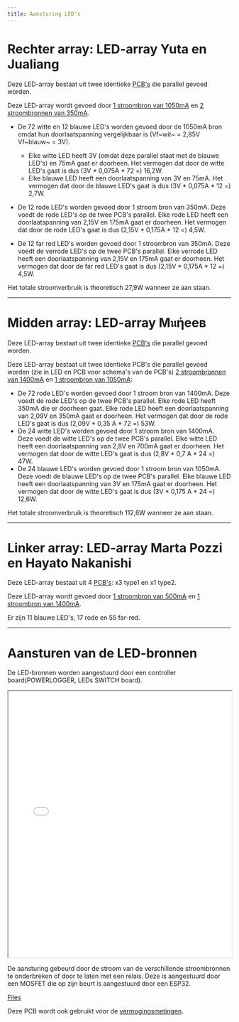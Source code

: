 ```yaml
---
title: Aansturing LED's
---
```


# Rechter array: LED-array Yuta en Jualiang
Deze LED-array bestaat uit twee identieke [PCB's](../leds/index.md) die parallel gevoed worden.

Deze LED-array wordt gevoed door [1 stroombron van 1050mA](https://www.mouser.be/ProductDetail/MEAN-WELL/LPC-60-1050?qs=O2yOKspD61CwHxEZesuS%2Fw%3D%3D) en [2 stroombronnen van 350mA](https://www.mouser.be/ProductDetail/MEAN-WELL/APC-12-350?qs=DNaZHaGatO0h%2FjPDgBoC1g%3D%3D).

- De 72 witte en 12 blauwe LED's worden gevoed door de 1050mA bron omdat hun doorlaatspanning vergelijkbaar is (Vf~wit~ = 2,85V Vf~blauw~ = 3V).
    - Elke witte LED heeft 3V (omdat deze parallel staat met de blauwe LED's) en 75mA gaat er doorheen. Het vermogen dat door de witte LED's gaat is dus (3V * 0,075A * 72 =) 16,2W.
    - Elke blauwe LED heeft een doorlaatspanning van 3V en 75mA. Het vermogen dat door de blauwe LED's gaat is dus (3V * 0,075A * 12 =) 2,7W.

- De 12 rode LED's worden gevoed door 1 stroom bron van 350mA. Deze voedt de rode LED's op de twee PCB's parallel. Elke rode LED heeft een doorlaatspanning van 2,15V en 175mA gaat er doorheen. Het vermogen dat door de rode LED's gaat is dus (2,15V * 0,175A * 12 =) 4,5W.

- De 12 far red LED's worden gevoed door 1 stroombron van 350mA. Deze voedt de verrode LED's op de twee PCB's parallel. Elke verrode LED heeft een doorlaatspanning van 2,15V en 175mA gaat er doorheen. Het vermogen dat door de far red LED's gaat is dus (2,15V * 0,175A * 12 =) 4,5W.

Het totale stroomverbruik is theoretisch 27,9W wanneer ze aan staan.

---

# Midden array: LED-array M𝔲ήeeв
Deze LED-array bestaat uit twee identieke [PCB's](../leds/index.md) die parallel gevoed worden.

Deze LED-array bestaat uit twee identieke PCB's die parallel gevoed worden (zie in LED en PCB voor schema's van de PCB's) [2 stroombronnen van 1400mA](https://www.mouser.be/ProductDetail/MEAN-WELL/LPC-60-1400?qs=O2yOKspD61Aj4Vv%2BmwlI7Q%3D%3D) en [1 stroombron van 1050mA](https://www.mouser.be/ProductDetail/MEAN-WELL/LPC-60-1050?qs=O2yOKspD61CwHxEZesuS%2Fw%3D%3D):

- De 72 rode LED's worden gevoed door 1 stroom bron van 1400mA. Deze voedt de rode LED's op de twee PCB's parallel. Elke rode LED heeft 350mA die er doorheen gaat. Elke rode LED heeft een doorlaatspanning van 2,09V en 350mA gaat er doorheen. Het vermogen dat door de rode LED's gaat is dus (2,09V * 0,35 A * 72 =) 53W.
- De 24 witte LED's worden gevoed door 1 stroom bron van 1400mA. Deze voedt de witte LED's op de twee PCB's parallel. Elke witte LED heeft een doorlaatspanning van 2,8V en 700mA gaat er doorheen. Het vermogen dat door de witte LED's gaat is dus (2,8V * 0,7 A * 24 =) 47W.
- De 24 blauwe LED's worden gevoed door 1 stroom bron van 1050mA. Deze voedt de blauwe LED's op de twee PCB's parallel. Elke blauwe LED heeft een doorlaatspanning van 3V en 175mA gaat er doorheen. Het vermogen dat door de witte LED's gaat is dus (3V * 0,175 A * 24 =) 12,6W.

Het totale stroomverbruik is theoretisch 112,6W wanneer ze aan staan.


---

# Linker array: LED-array Marta Pozzi en Hayato Nakanishi

Deze LED-array bestaat uit 4 [PCB's](../leds/index.md): x3 type1 en x1 type2.

Deze LED-array wordt gevoed door [1 stroombron van 500mA](https://www.mouser.be/ProductDetail/RECOM-Power/RACT12-500?qs=gt1LBUVyoHnLAK5OjzGrww%3D%3D) en [1 stroombron van 1400mA](https://www.mouser.be/ProductDetail/MEAN-WELL/PCD-25-1400B?qs=%2F%2Bo%2FYLy8OFqnTDCUJjd14g%3D%3D).

Er zijn 11 blauwe LED's, 17 rode en 55 far-red.

---

# Aansturen van de LED-bronnen
De LED-bronnen worden aangestuurd door een controller board(POWERLOGGER, LEDs SWITCH board).

<iframe src="PowerloggerBrd.pdf" width="100%" height="600px"></iframe>

De aansturing gebeurd door de stroom van de verschillende stroombronnen te onderbreken of door te laten met een relais. Deze is aangestuurd door een MOSFET die op zijn beurt is aangestuurd door een ESP32.


[Files](https://github.com/KlaasMeersman/KlaasMeersman.github.io/tree/main/inhoud/energiemonitoring/PCBs%20Bert%20(Type1%2C%20Type2%2C%20Powerlogger)/PowerLogger)


 Deze PCB wordt ook gebruikt voor de [vermogingsmetingen](../energiemonitoring/index.md).